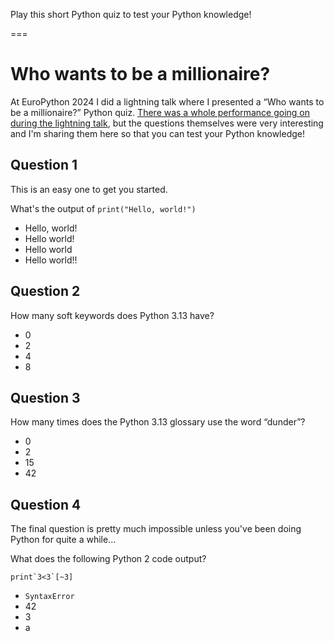 Play this short Python quiz to test your Python knowledge!

===


# Who wants to be a millionaire?

At EuroPython 2024 I did a lightning talk where I presented a “Who wants to be a millionaire?” Python quiz.
[There was a whole performance going on during the lightning talk](https://www.youtube.com/watch?v=6SckLDU_X6M), but the questions themselves were very interesting and I'm sharing them here so that you can test your Python knowledge!

## Question 1

This is an easy one to get you started.

<div class="quiz-question" data-correct="a">
  <div class="question-text">What's the output of <code>print("Hello, world!")</code></div>
  <ul class="choices">
    <li data-option="a">Hello, world!</li>
    <li data-option="b">Hello world!</li>
    <li data-option="c">Hello world</li>
    <li data-option="d">Hello world!!</li>
  </ul>
  <div class="feedback"></div>
</div>


## Question 2


<div class="quiz-question" data-correct="c">
  <div class="question-text">How many soft keywords does Python 3.13 have?</div>
  <ul class="choices">
    <li data-option="a">0</li>
    <li data-option="b">2</li>
    <li data-option="c">4</li>
    <li data-option="d">8</li>
  </ul>
  <div class="feedback"></div>
</div>


## Question 3

<div class="quiz-question" data-correct="a">
  <div class="question-text">How many times does the Python 3.13 glossary use the word “dunder”?</div>
  <ul class="choices">
    <li data-option="a">0</li>
    <li data-option="b">2</li>
    <li data-option="c">15</li>
    <li data-option="d">42</li>
  </ul>
  <div class="feedback"></div>
</div>


## Question 4

The final question is pretty much impossible unless you've been doing Python for quite a while...

<div class="quiz-question" data-correct="d">
  <div class="question-text">What does the following Python 2 code output?</div>
  <div><pre><code class="language-py hljs language-python">print`3<3`[~3]</code></pre>
  <ul class="choices">
    <li data-option="a"><code>SyntaxError</code></li>
    <li data-option="b">42</li>
    <li data-option="c">3</li>
    <li data-option="d">a</li>
  </ul>
  <div class="feedback"></div>
</div>
